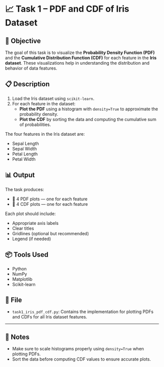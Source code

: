 # 📈 Task 1 – PDF and CDF of Iris Dataset

## 🧠 Objective

The goal of this task is to visualize the **Probability Density Function (PDF)** and the **Cumulative Distribution Function (CDF)** for each feature in the **Iris dataset**. These visualizations help in understanding the distribution and behavior of data features.

## 📋 Description

1. Load the Iris dataset using `scikit-learn`.
2. For each feature in the dataset:
   - **Plot the PDF** using a histogram with `density=True` to approximate the probability density.
   - **Plot the CDF** by sorting the data and computing the cumulative sum of probabilities.

The four features in the Iris dataset are:
- Sepal Length
- Sepal Width
- Petal Length
- Petal Width

## 📊 Output

The task produces:
- 📌 4 PDF plots — one for each feature
- 📌 4 CDF plots — one for each feature

Each plot should include:
- Appropriate axis labels
- Clear titles
- Gridlines (optional but recommended)
- Legend (if needed)

## 📦 Tools Used

- Python
- NumPy
- Matplotlib
- Scikit-learn

## 📁 File

- `task1_iris_pdf_cdf.py`: Contains the implementation for plotting PDFs and CDFs for all Iris dataset features.

---

## 📝 Notes

- Make sure to scale histograms properly using `density=True` when plotting PDFs.
- Sort the data before computing CDF values to ensure accurate plots.
